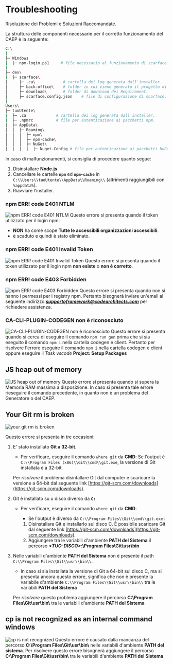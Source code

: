 # Troubleshooting

Risoluzione dei Problemi e Soluzioni Raccomandate.

La struttura delle componenti necessarie per il corretto funzionamento del CAEP è la seguente:
```bash
C:\
|
├─ Windows
|  ├─ npm-login.ps1     # file necessario al funzionamento di scarface.
|
├─ dev\
|  ├─ scarface\
│     ├─ .ca\            # cartella dei log generata dall'installer.
│     ├─ back-office\    # folder in cui viene generato il progetto di prova.
│     ├─ download\       # folder di download dei Requirement.
│     ├─ scarface.config.json    # file di configurazione di scarface.
|
Users\
├─ tuoUtente\
|  ├─ .ca             # cartella dei log generata dall'installer.
|  ├─ .npmrc          # file per autenticazione ai pacchetti npm.
│  ├─ AppData\
│  │  ├─ Roaming\
│  │  │  ├─ npm\
│  │  │  ├─ npm-cache\
│  │  │  ├─ NuGet\
│  │  │  │  ├─ Nuget.Config # file per autenticazione ai pacchetti NuGet.
```
In caso di malfunzionamenti, si consiglia di procedere quanto segue:
1. Disinstallare **Node.js**
2. Cancellare le cartelle **`npm`** ed **`npm-cache`** in `C:\\Users\\tuoUtente\\AppData\\Roaming\\` (altrimenti raggiungibili con` %appdata%`).
3. Riavviare l'installer.




### npm ERR! code E401 NTLM
![npm ERR! code E401 NTLM](assets/resources/npm-E401-NTLM.png)
Questo errore si presenta quando il token utilizzato per il login npm:
  - **NON** ha come scope **Tutte le accessibili organizzazioni accessibili**.
  - è scaduto e quindi è stato eliminato.



### npm ERR! code E401 Invalid Token
  
  ![npm ERR! code E401 Invalid Token](assets/resources/npm-E401-TokenInvalid.png)
  Questo errore si presenta quando il token utilizzato per il login npm **non esiste** o **non è corretto**.

### npm ERR! code E403 Forbidden

![npm ERR! code E403 Forbidden](assets/resources/npm-E403-Forbidden.png)
Questo errore si presenta quando non si hanno i permessi per i registry npm. Pertanto bisognerà inviare un'email al seguente indirizzo _**supportoframework@codearchitects.com**_ per richiedere assistenza.


  
### CA-CLI-PLUGIN-CODEGEN non è riconosciuto

![CA-CLI-PLUGIN-CODEGEN non è riconosciuto](assets/resources/ca-cli-plugin-NotRecognized.png)
Questo errore si presenta quando si cerca di eseguire il comando `npm run gen` prima che si sia eseguito il comando `npm i` nella cartella codegen e client.
Pertanto per risolvere l'errore eseguire il comando `npm i` nella cartella codegen e client oppure eseguire il _Task vscode_ **Project: Setup Packages**

## JS heap out of memory

![JS heap out of memory](assets/resources/JS-heap-out-of-memory.png)
Questo errore si presenta quando si supera la Memoria RAM massima a disposizione. In caso si presenta tale errore rieseguire il comando precedente, in quanto non è un problema del Generatore o del CAEP.



## Your Git rm is broken

![your git rm is broken](assets/resources/git-rm-IsBroken.png)

Questo errore si presenta in tre occasioni:

1) E' stato installato **Git a 32-bit**.
   - Per verificare, eseguire il comando `where git` da **CMD**:
     Se l'output è `C:\\Program Files (x86)\\Git\\cmd\\git.exe`, la versione di Git installata è a 32-bit.
    
    Per _risolvere_ il problema disintallare Git dal computer e scaricare la versione a 64-bit dal seguente link [https://git-scm.com/downloads](https://git-scm.com/downloads).

2) Git è installato su u disco diverso da **`C:`**
   - Per verificare, eseguire il comando `where git` da **CMD**:
     - Se l'output è diverso da `C:\\Program Files\\Git\\cmd\\git.exe` :
      
      1) Disinstallare Git e installarlo sul disco C. È possibile scaricare Git dal seguente link [https://git-scm.com/downloads](https://git-scm.com/downloads).
       2) Aggiungere tra le variabili d'ambiente **PATH del Sistema** il percorso **_\<TUO-DISCO>_:\\Program Files\\Git\\usr\\bin**

1) Nelle variabili d'ambiente **PATH del Sistema** non è presente il path `C:\\Program Files\\Git\\usr\\bin\\`.
   - In caso si sia installata la versione di Git a 64-bit sul disco C, ma si presenta ancora questo errore, significa che non è presente la variabile d'ambiente `C:\\Program Files\\Git\\usr\\bin\\` tra le variabili **PATH del Sistema**
    
    Per _risolvere_ questo problema aggiungere il percorso **C:\\Program Files\\Git\\usr\\bin\\** tra le variabili d'ambiente **PATH del Sistema**

## cp is not recognized as an internal command windows

![cp is not recognized](assets/resources/cp-Notrecognized.png)
Questo errore è causato dalla mancanza del percorso **C:\\Program Files\\Git\\usr\\bin\\** nelle variabili d'ambiente **PATH del sistema**.
Per risolvere questo errore bisognerà aggiungere il percorso **C:\\Program Files\\Git\\usr\\bin\\** tra le variabili d'ambiente **PATH del Sistema**
